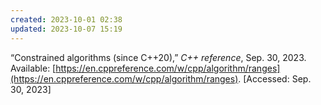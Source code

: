 ```yaml
---
created: 2023-10-01 02:38
updated: 2023-10-07 15:19
---
```


“Constrained algorithms (since C++20),” _C++ reference_, Sep. 30, 2023. Available: [https://en.cppreference.com/w/cpp/algorithm/ranges](https://en.cppreference.com/w/cpp/algorithm/ranges). [Accessed: Sep. 30, 2023]